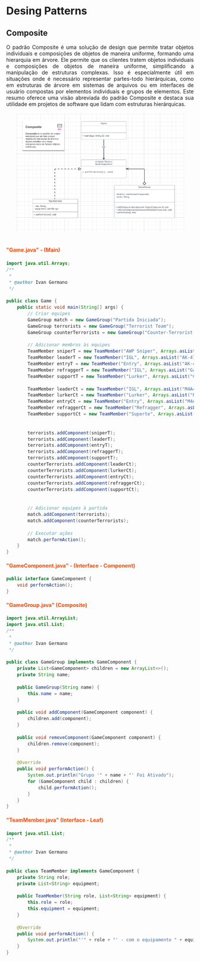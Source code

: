 # Desing Patterns

## Composite

<div style="text-align: justify;">
O padrão Composite é uma solução de design que permite tratar objetos individuais e composições de objetos de maneira uniforme, formando uma hierarquia em árvore. Ele permite que os clientes tratem objetos individuais e composições de objetos de maneira uniforme, simplificando a manipulação de estruturas complexas. Isso é especialmente útil em situações onde é necessário representar partes-todo hierárquicas, como em estruturas de árvore em sistemas de arquivos ou em interfaces de usuário compostas por elementos individuais e grupos de elementos. Este resumo oferece uma visão abreviada do padrão Composite e destaca sua utilidade em projetos de software que lidam com estruturas hierárquicas.
</div>

<br>

<div align="center">
    <img src="DCUML - Composite.PNG" style="max-width: 90%; height: auto;">
</div>

<br>

#### <span style="color: Orangered">"Game.java" - (Main)</span>
```java
import java.util.Arrays;
/**
 *
 * @author Ivan Germano
 */

public class Game {
    public static void main(String[] args) {
        // Criar equipes
        GameGroup match = new GameGroup("Partida Iniciada");
        GameGroup terrorists = new GameGroup("Terrorist Team");
        GameGroup counterTerrorists = new GameGroup("Counter-Terrorist Team");

        // Adicionar membros às equipes
        TeamMember sniperT = new TeamMember("AWP Sniper", Arrays.asList("AWP", "Glock", "Flashbang", "Smoke"));
        TeamMember leaderT = new TeamMember("IGL", Arrays.asList("AK-47", "Glock", "Smoke"));
        TeamMember entryT = new TeamMember("Entry", Arrays.asList("AK-47", "Deagle", "HE"));
        TeamMember refraggerT = new TeamMember("IGL", Arrays.asList("Galil", "Tec-9", "Smoke"));
        TeamMember supportT = new TeamMember("Lurker", Arrays.asList("CZ-29", "Molotov", "Flashbang"));
        
        TeamMember leaderCt = new TeamMember("IGL", Arrays.asList("M4A4-S", "USP-S", "Smoke"));
        TeamMember lurkerCt = new TeamMember("Lurker", Arrays.asList("P250"));
        TeamMember entryCt = new TeamMember("Entry", Arrays.asList("M4A4", "Deagle", "HE"));
        TeamMember refraggerCt = new TeamMember("Refragger", Arrays.asList("M4A4-S", "USP-S", "Flashbang"));
        TeamMember supportCt = new TeamMember("Suporte", Arrays.asList("MP9", "USP-S", "Flashbang", "Smoke", "HE", "Incendiary"));
        
        
        terrorists.addComponent(sniperT);
        terrorists.addComponent(leaderT);
        terrorists.addComponent(entryT);
        terrorists.addComponent(refraggerT);
        terrorists.addComponent(supportT);
        counterTerrorists.addComponent(leaderCt);
        counterTerrorists.addComponent(lurkerCt);
        counterTerrorists.addComponent(entryCt);
        counterTerrorists.addComponent(refraggerCt);
        counterTerrorists.addComponent(supportCt);
        

        // Adicionar equipes à partida
        match.addComponent(terrorists);
        match.addComponent(counterTerrorists);

        // Executar ações
        match.performAction();
    }
}
```

#### <span style="color: Orangered">"GameComponent.java" - (Interface - Component)</span>
```java
public interface GameComponent {
    void performAction();
}
```

#### <span style="color: Orangered">"GameGroup.java" (Composite)</span>
```java
import java.util.ArrayList;
import java.util.List;
/**
 *
 * @author Ivan Germano
 */

public class GameGroup implements GameComponent {
    private List<GameComponent> children = new ArrayList<>();
    private String name;

    public GameGroup(String name) {
        this.name = name;
    }

    public void addComponent(GameComponent component) {
        children.add(component);
    }

    public void removeComponent(GameComponent component) {
        children.remove(component);
    }

    @Override
    public void performAction() {
        System.out.println("Grupo '" + name + "' Foi Ativado");
        for (GameComponent child : children) {
            child.performAction();
        }
    }
}
```

#### <span style="color: Orangered">"TeamMember.java" (Interface - Leaf)</span>
```java
import java.util.List;
/**
 *
 * @author Ivan Germano
 */

public class TeamMember implements GameComponent {
    private String role;
    private List<String> equipment;

    public TeamMember(String role, List<String> equipment) {
        this.role = role;
        this.equipment = equipment;
    }

    @Override
    public void performAction() {
        System.out.println("'" + role + "' - com o equipamento " + equipment.toString() + " está jogando");
    }
}
```

